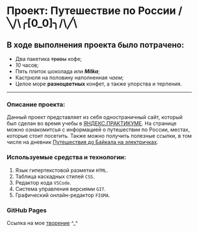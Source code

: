 # Проект: Путешествие по России /╲/\╭[0_0]╮/\╱\

## В ходе выполнения проекта было потрачено:
* Два пакетика ~~травы~~ кофе;
* *10* часов;
* Пять плиток шоколада или **_Milka_**;
* Кастрюля на половину наполненная *чаем*;
* Целое море __разноцветных__ конфет, а также упорства и терпения.
------
### Описание проекта:
Данный проект представляет из себя одностраничный сайт, который был сделан во время учебы в [ЯНДЕКС.ПРАКТИКУМЕ](https://practicum.yandex.ru/ "Я Yandex.Practicum!"). На странице можно ознакомитсья с информацией о путешествии по России, местах, которые стоит посетить. Также можно получить полезные ссылки, в том числе на дневник [Путешествия до Байкала на электричках](https://stampsy.com/na-elektrichkakh-do-baikala).

### Используемые средства и технологии:
1. Язык гипертекстовой разметки ```HTML```.
2. Таблица каскадных стилей ```CSS```.
3. Редактор кода ```VSCode```.
4. Система управления версиями ```GIT```.
5. Графический онлайн-редактор ```FIGMA```.

### GitHub Pages

Ссылка на мое [творение](https://derton8.github.io/russian-travel/) ^_^

